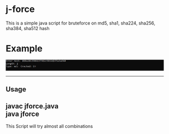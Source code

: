 # j-force
This is a simple java script for bruteforce on md5, sha1, sha224, sha256, sha384, sha512 hash
# Example

<img src="https://github.com/EH30/j-force/blob/master/example.JPG" >


-------------------------------------   
Usage
--------------------------------------   
javac jforce.java   
java jforce   
--------------------------------------   

This Script will try almost all combinations
